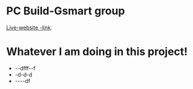# PC Build-Gsmart group

[Live-website -link]().

# Whatever I am doing in this project!
* --dfff--f
* -d-d-d
* ----df
<!-- * --------d -->
<!-- ppp -->